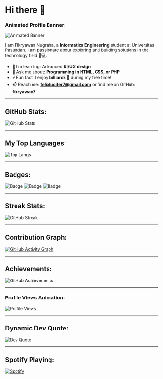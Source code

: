 # Hi there 👋

### Animated Profile Banner:
![Animated Banner](https://readme-typing-svg.herokuapp.com?font=Fira+Code&size=22&duration=4000&pause=1000&color=0E82F7&center=true&vCenter=true&width=600&lines=Welcome+to+My+GitHub+Profile!+👋;I+am+a+tech+enthusiast+%F0%9F%9A%80;Building+solutions+in+HTML%2C+CSS%2C+PHP!+💻)

I am Fikryawan Nugraha, a **Informatics Engineering** student at Universitas Pasundan. I am passionate about exploring and building solutions in the technology field 🚀💻.

- 🌱 I’m learning: Advanced **UI/UX design**  
- 💬 Ask me about: **Programming in HTML, CSS, or PHP**  
- ⚡ Fun fact: I enjoy **billiards 🎱** during my free time!  
- 📫 Reach me: **felixlucifer7@gmail.com** or find me on GitHub: **fikryawan7**  

---

## GitHub Stats:

![GitHub Stats](https://github-readme-stats.vercel.app/api?username=fikryawan7&show_icons=true&theme=radical)

---

## My Top Languages:

![Top Langs](https://github-readme-stats.vercel.app/api/top-langs/?username=fikryawan7&layout=compact&langs_count=6&theme=dark)

--- 

## Badges:

![Badge](https://img.shields.io/badge/HTML-Expert-green?style=for-the-badge&logo=html5)
![Badge](https://img.shields.io/badge/CSS-Intermediate-blue?style=for-the-badge&logo=css3)
![Badge](https://img.shields.io/badge/JavaScript-Beginner-yellow?style=for-the-badge&logo=javascript)

---

## Streak Stats:

![GitHub Streak](https://streak-stats.demolab.com/?user=fikryawan7&theme=radical)

---

## Contribution Graph:

[![GitHub Activity Graph](https://github-readme-activity-graph.vercel.app/graph?username=fikryawan7&theme=radical)](https://github.com/ashutosh00710/github-readme-activity-graph)

---

## Achievements:

![GitHub Achievements](https://github-profile-trophy.vercel.app/?username=fikryawan7&theme=radical&no-frame=true&column=4)


---

### Profile Views Animation:
![Profile Views](https://count.getloli.com/get/@fikryawan7?theme=rule34)

---

## Dynamic Dev Quote:

![Dev Quote](https://quotes-github-readme.vercel.app/api?type=horizontal&theme=radical)

---

## Spotify Playing:

[![Spotify](https://novatorem.vercel.app/api/spotify)](https://open.spotify.com/track/2GO1pRF96wqjB5TKXLQ0vY?si=e25a91735c394207)
